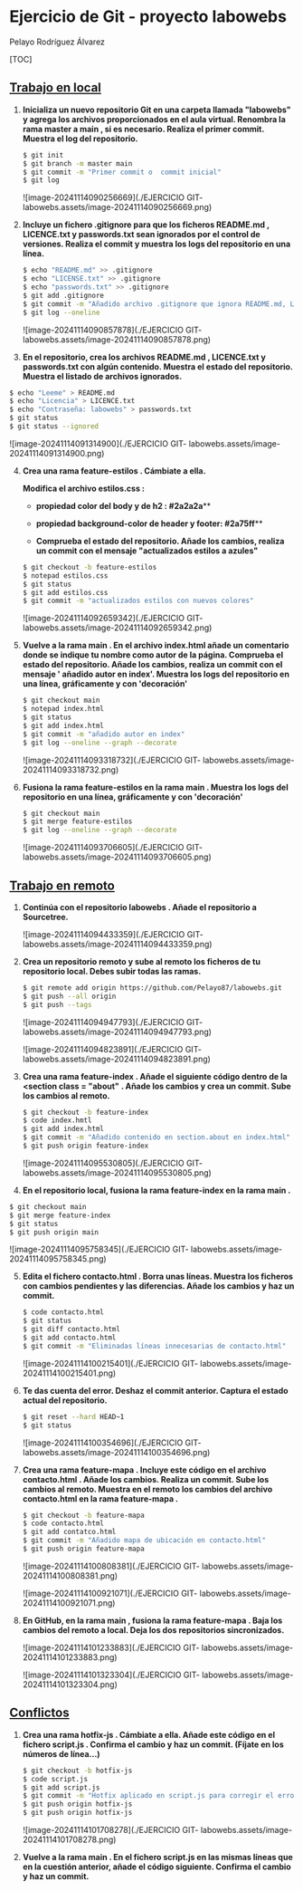 # Ejercicio de Git - proyecto labowebs

Pelayo Rodríguez Álvarez

[TOC]

## <u>Trabajo en local</u>

1. **Inicializa un nuevo repositorio Git en una carpeta llamada "labowebs" y agrega los archivos proporcionados en el aula virtual. Renombra la rama master a main , si es necesario. Realiza el primer commit. Muestra el log del repositorio.**

   ```bash
   $ git init
   $ git branch -m master main
   $ git commit -m "Primer commit o  commit inicial"
   $ git log
   ```

   ![image-20241114090256669](./EJERCICIO GIT- labowebs.assets/image-20241114090256669.png)

2. **Incluye un fichero .gitignore para que los ficheros README.md , LICENCE.txt y passwords.txt sean ignorados por el control de versiones. Realiza el commit y muestra los logs del repositorio en una línea.**

   ```bash
   $ echo "README.md" >> .gitignore
   $ echo "LICENSE.txt" >> .gitignore
   $ echo "passwords.txt" >> .gitignore
   $ git add .gitignore
   $ git commit -m "Añadido archivo .gitignore que ignora README.md, LICENSE.txt y passwords.txt"
   $ git log --oneline
   ```

   ![image-20241114090857878](./EJERCICIO GIT- labowebs.assets/image-20241114090857878.png)

3.  **En el repositorio, crea los archivos README.md , LICENCE.txt y passwords.txt con algún contenido. Muestra el estado del repositorio. Muestra el listado de archivos ignorados.**

   ```bash
   $ echo "Leeme" > README.md
   $ echo "Licencia" > LICENCE.txt
   $ echo "Contraseña: labowebs" > passwords.txt
   $ git status
   $ git status --ignored
   ```

   ![image-20241114091314900](./EJERCICIO GIT- labowebs.assets/image-20241114091314900.png)

4. **Crea una rama feature-estilos . Cámbiate a ella.** 

   **Modifica el archivo estilos.css :** 

   - **propiedad color del body y de h2 : #2a2a2a****

   - **propiedad background-color de header y footer: #2a75ff****

   - **Comprueba el estado del repositorio. Añade los cambios, realiza un commit con el mensaje "actualizados estilos a azules"**

   ```bash
   $ git checkout -b feature-estilos
   $ notepad estilos.css
   $ git status
   $ git add estilos.css
   $ git commit -m "actualizados estilos con nuevos colores"
   ```

   ![image-20241114092659342](./EJERCICIO GIT- labowebs.assets/image-20241114092659342.png)

5. **Vuelve a la rama main . En el archivo index.html añade un comentario donde se indique tu nombre como autor de la página. Comprueba el estado del repositorio. Añade los cambios, realiza un commit con el mensaje ' añadido autor en index'. Muestra los logs del repositorio en una línea, gráficamente y con 'decoración'**

   ```bash
   $ git checkout main
   $ notepad index.html
   $ git status
   $ git add index.html
   $ git commit -m "añadido autor en index"
   $ git log --oneline --graph --decorate
   ```

   ![image-20241114093318732](./EJERCICIO GIT- labowebs.assets/image-20241114093318732.png)

6. **Fusiona la rama feature-estilos en la rama main . Muestra los logs del repositorio en una línea, gráficamente y con 'decoración'**

   ```bash
   $ git checkout main
   $ git merge feature-estilos
   $ git log --oneline --graph --decorate
   ```

   ![image-20241114093706605](./EJERCICIO GIT- labowebs.assets/image-20241114093706605.png)

## <u>Trabajo en remoto</u>

1. **Continúa con el repositorio labowebs . Añade el repositorio a Sourcetree.**

   ![image-20241114094433359](./EJERCICIO GIT- labowebs.assets/image-20241114094433359.png)

2. **Crea un repositorio remoto y sube al remoto los ficheros de tu repositorio local. Debes subir todas las ramas.**

   ```bash
   $ git remote add origin https://github.com/Pelayo87/labowebs.git
   $ git push --all origin
   $ git push --tags
   ```

   ![image-20241114094947793](./EJERCICIO GIT- labowebs.assets/image-20241114094947793.png)

   ![image-20241114094823891](./EJERCICIO GIT- labowebs.assets/image-20241114094823891.png)

3. **Crea una rama feature-index . Añade el siguiente código dentro de la <section class = "about" . Añade los cambios y crea un commit. Sube los cambios al remoto.**

   ```bash
   $ git checkout -b feature-index
   $ code index.hmtl
   $ git add index.html
   $ git commit -m "Añadido contenido en section.about en index.html"
   $ git push origin feature-index
   ```

   ![image-20241114095530805](./EJERCICIO GIT- labowebs.assets/image-20241114095530805.png)

4.  **En el repositorio local, fusiona la rama feature-index en la rama main .**

   ```bash
   $ git checkout main
   $ git merge feature-index
   $ git status
   $ git push origin main
   ```

   ![image-20241114095758345](./EJERCICIO GIT- labowebs.assets/image-20241114095758345.png)

5. **Edita el fichero contacto.html . Borra unas líneas. Muestra los ficheros con cambios pendientes y las diferencias. Añade los cambios y haz un commit.**

   ```bash
   $ code contacto.html
   $ git status
   $ git diff contacto.html
   $ git add contacto.html
   $ git commit -m "Eliminadas líneas innecesarias de contacto.html"
   ```

   ![image-20241114100215401](./EJERCICIO GIT- labowebs.assets/image-20241114100215401.png)

6. **Te das cuenta del error. Deshaz el commit anterior. Captura el estado actual del repositorio.**

   ```bash
   $ git reset --hard HEAD~1
   $ git status
   ```

   ![image-20241114100354696](./EJERCICIO GIT- labowebs.assets/image-20241114100354696.png)

7. **Crea una rama feature-mapa . Incluye este código en el archivo contacto.html . Añade los cambios. Realiza un commit. Sube los cambios al remoto. Muestra en el remoto los cambios del archivo contacto.html en la rama feature-mapa .**

   ```bash
   $ git checkout -b feature-mapa
   $ code contacto.html
   $ git add contatco.html
   $ git commit -m "Añadido mapa de ubicación en contacto.html"
   $ git push origin feature-mapa
   ```

   ![image-20241114100808381](./EJERCICIO GIT- labowebs.assets/image-20241114100808381.png)

   ![image-20241114100921071](./EJERCICIO GIT- labowebs.assets/image-20241114100921071.png)

8. **En GitHub, en la rama main , fusiona la rama feature-mapa . Baja los cambios del remoto a local. Deja los dos repositorios sincronizados.**

   ![image-20241114101233883](./EJERCICIO GIT- labowebs.assets/image-20241114101233883.png)

   ![image-20241114101323304](./EJERCICIO GIT- labowebs.assets/image-20241114101323304.png)

## <u>Conflictos</u>

1. **Crea una rama hotfix-js . Cámbiate a ella. Añade este código en el fichero script.js . Confirma el cambio y haz un commit. (Fíjate en los números de línea...)**

   ```bash
   $ git checkout -b hotfix-js
   $ code script.js
   $ git add script.js
   $ git commit -m "Hotfix aplicado en script.js para corregir el error"
   $ git push origin hotfix-js
   $ git push origin hotfix-js
   ```

   ![image-20241114101708278](./EJERCICIO GIT- labowebs.assets/image-20241114101708278.png)

2.  **Vuelve a la rama main . En el fichero script.js en las mismas líneas que en la cuestión anterior, añade el código siguiente. Confirma el cambio y haz un commit.**

   
